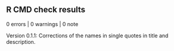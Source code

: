 ## R CMD check results

0 errors | 0 warnings | 0 note

Version 0.1.1: Corrections of the names in single quotes in title and description.
